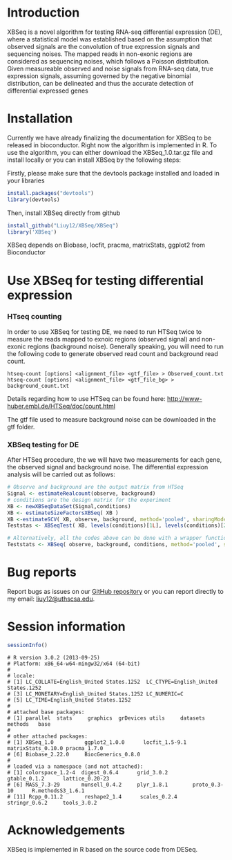 # Introduction 

XBSeq is a novel algorithm for testing RNA-seq differential expression (DE), where a statistical model was established
based on the assumption that observed signals are the convolution of true expression signals and sequencing noises. The
mapped reads in non-exonic regions are considered as sequencing noises, which follows a Poisson distribution. Given
measureable observed and noise signals from RNA-seq data, true expression signals, assuming governed by the negative
binomial distribution, can be delineated and thus the accurate detection of differential expressed genes

# Installation 

Currently we have already finalizing the documentation for XBSeq to be released in bioconductor. Right now the algorithm is implemented in R. To use the algorithm, you can either download the XBSeq_1.0.tar.gz file and install locally or you can install XBSeq by the following steps: 

Firstly, please make sure that the devtools package installed and loaded in your libraries
```r
install.packages("devtools")
library(devtools)
```
Then, install XBSeq directly from github 
```r
install_github("Liuy12/XBSeq/XBSeq")
library('XBSeq')
```
XBSeq depends on Biobase, locfit, pracma, matrixStats, ggplot2 from Bioconductor

# Use XBSeq for testing differential expression 

### HTseq counting

In order to use XBSeq for testing DE, we need to run HTSeq twice to measure the reads mapped to exnoic regions (observed signal) and non-exonic regions (background noise). Generally speaking, you will need to run the following code to generate observed read count and background read count. 

```
htseq-count [options] <alignment_file> <gtf_file> > Observed_count.txt
htseq-count [options] <alignment_file> <gtf_file_bg> > background_count.txt
```

Details regarding how to use HTSeq can be found here:
http://www-huber.embl.de/HTSeq/doc/count.html

The gtf file used to measure background noise can be downloaded in the gtf folder. 

### XBSeq testing for DE 

After HTSeq procedure, the we will have two measurements for each gene, the observed signal and background noise. The differential expression analysis will be carried out as follows:

```r
# Observe and background are the output matrix from HTSeq
Signal <- estimateRealcount(observe, background)
# conditions are the design matrix for the experiment
XB <- newXBSeqDataSet(Signal,conditions)
XB <- estimateSizeFactorsXBSeq( XB )
XB <-estimateSCV( XB, observe, background, method='pooled', sharingMode='maximum', fitType='local' )
Teststas <- XBSeqTest( XB, levels(conditions)[1L], levels(conditions)[2L], pvals_only=pvals_only )

# Alternatively, all the codes above can be done with a wrapper function XBSeq
Teststats <- XBSeq( observe, background, conditions, method='pooled', sharingMode='maximum', fitType='local', pvals_only=FALSE )
```
# Bug reports
Report bugs as issues on our [GitHub repository](https://github.com/Liuy12/XBSeq) or you can report directly to my email: liuy12@uthscsa.edu.

# Session information 
```r
sessionInfo()
```
```
# R version 3.0.2 (2013-09-25)
# Platform: x86_64-w64-mingw32/x64 (64-bit)
# 
# locale:
# [1] LC_COLLATE=English_United States.1252  LC_CTYPE=English_United States.1252   
# [3] LC_MONETARY=English_United States.1252 LC_NUMERIC=C                          
# [5] LC_TIME=English_United States.1252    
# 
# attached base packages:
# [1] parallel  stats     graphics  grDevices utils     datasets  methods   base     
# 
# other attached packages:
# [1] XBSeq_1.0          ggplot2_1.0.0      locfit_1.5-9.1     matrixStats_0.10.0 pracma_1.7.0      
# [6] Biobase_2.22.0     BiocGenerics_0.8.0
# 
# loaded via a namespace (and not attached):
# [1] colorspace_1.2-4  digest_0.6.4      grid_3.0.2        gtable_0.1.2      lattice_0.20-23  
# [6] MASS_7.3-29       munsell_0.4.2     plyr_1.8.1        proto_0.3-10      R.methodsS3_1.6.1
# [11] Rcpp_0.11.2       reshape2_1.4      scales_0.2.4      stringr_0.6.2     tools_3.0.2      
```
# Acknowledgements 
XBSeq is implemented in R based on the source code from DESeq. 
